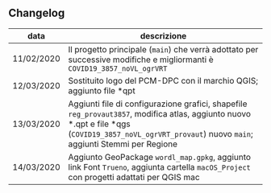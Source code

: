 ## Changelog

data|descrizione
----|----------
11/02/2020| Il progetto principale (`main`) che verrà adottato per successive modifiche e migliormanti è `COVID19_3857_noVL_ogrVRT`
12/03/2020| Sostituito logo del PCM-DPC con il marchio QGIS; aggiunto file *qpt
13/03/2020| Aggiunti file di configurazione grafici, shapefile `reg_provaut3857`, modifica atlas, aggiunto nuovo *.qpt e file *qgs (`COVID19_3857_noVL_ogrVRT_provaut`) nuovo `main`; aggiunti Stemmi per Regione
14/03/2020| Aggiunto GeoPackage `wordl_map.gpkg`, aggiunto link Font `Trueno`, aggiunta cartella `macOS_Project` con progetti adattati per QGIS mac